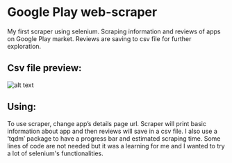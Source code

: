 # **Google Play web-scraper**

My first scraper using selenium. Scraping information and reviews of apps on Google Play market. 
Reviews are saving to csv file for further exploration. 

## Csv file preview:

![alt text](https://github.com/yngalxx/Web_Scraping/blob/master/Csv_file_preview.png)

## Using: 

To use scraper, change app’s details page url. Scraper will print basic information about app and then reviews will save in a csv file. 
I also use a ‘tqdm’ package to have a progress bar and estimated scraping time. 
Some lines of code are not needed but it was a learning for me and I wanted to try a lot of selenium's functionalities.
